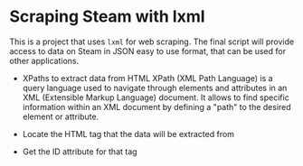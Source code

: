 # Scraping Steam with lxml
This is a project that uses `lxml` for web scraping. The 
final script will provide access to data on Steam in JSON
easy to use format, that can be used for other applications.

- XPaths to extract data from HTML
XPath (XML Path Language) is a query language used to navigate through elements
and attributes in an XML (Extensible Markup Language) document. It allows to find
specific information within an XML document by defining a "path" to the desired
element or attribute.

- Locate the HTML tag that the data will be extracted from
- Get the ID attribute for that tag

